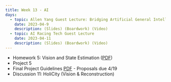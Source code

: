```yaml
---
title: Week 13 - AI
days:
  - topic: Allen Yang Guest Lecture: Bridging Artificial General Intelligence and Artificial General Autonomy via High-Precision Digital Twin Modeling and New Human Interaction Modalities
    date: 2023-04-9
    description: (Slides) (Boardwork) (Video)
  - topic: AI Racing Tech Guest Lecture 
    date: 2023-04-11
    description: (Slides) (Boardwork) (Video)
---
```


- Homework 5: Vision and State Estimation ([PDF](https://ucb-ee106.github.io/106b-sp24site/assets/hw/hw5.pdf))
- Project 5 
- Final Project Guidelines [PDF](https://ucb-ee106.github.io/106b-sp24site/assets/proj/final_proj.pdf) - Proposals due 4/19
- Discussion 11: HoliCity (Vision & Reconstruction)

<a id="Week14"></a>
